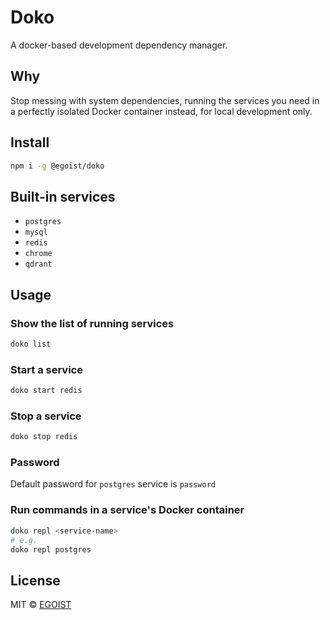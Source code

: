 # Doko

A docker-based development dependency manager.

## Why

Stop messing with system dependencies, running the services you need in a perfectly isolated Docker container instead, for local development only.

## Install

```bash
npm i -g @egoist/doko
```

## Built-in services

- `postgres`
- `mysql`
- `redis`
- `chrome`
- `qdrant`

## Usage

### Show the list of running services

```bash
doko list
```

### Start a service

```bash
doko start redis
```

### Stop a service

```bash
doko stop redis
```

### Password

Default password for `postgres` service is `password`

### Run commands in a service's Docker container

```bash
doko repl <service-name>
# e.g.
doko repl postgres
```

## License

MIT &copy; [EGOIST](https://github.com/sponsors/egoist)
